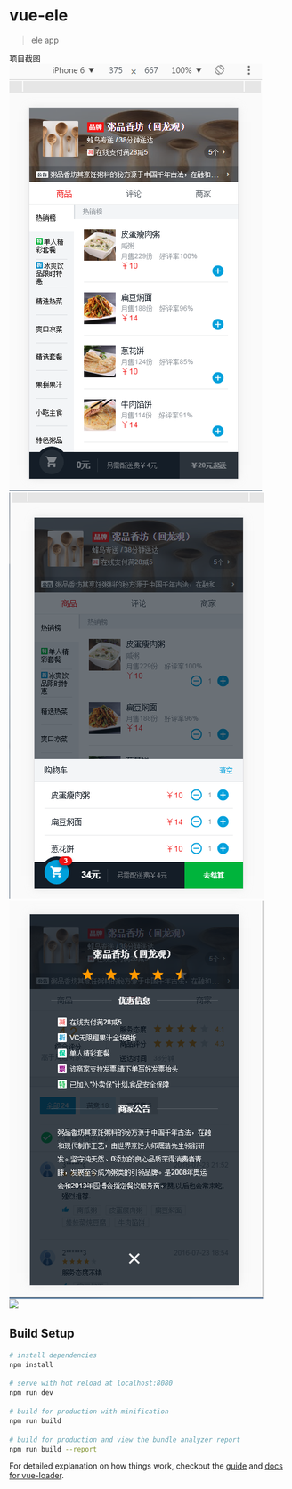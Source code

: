 # vue-ele

> ele app

<div>项目截图</div>
<div><img src="pic/pic1.png"></div>
<div><img src="pic/pic2.png"></div>
<div><img src="pic/pic3.png"></div>
<div><img src="pic/vue.gif"></div>

## Build Setup

``` bash
# install dependencies
npm install

# serve with hot reload at localhost:8080
npm run dev

# build for production with minification
npm run build

# build for production and view the bundle analyzer report
npm run build --report
```

For detailed explanation on how things work, checkout the [guide](http://vuejs-templates.github.io/webpack/) and [docs for vue-loader](http://vuejs.github.io/vue-loader).
